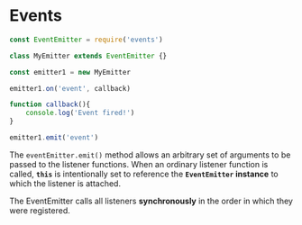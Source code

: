 # Events

```javascript
const EventEmitter = require('events')

class MyEmitter extends EventEmitter {}

const emitter1 = new MyEmitter

emitter1.on('event', callback)

function callback(){
	console.log('Event fired!')
}

emitter1.emit('event')
```

The `eventEmitter.emit()` method allows an arbitrary set of arguments to be passed to the listener functions. When an ordinary listener function is called, **`this`** is intentionally set to reference the **`EventEmitter` instance** to which the listener is attached.

The EventEmitter calls all listeners **synchronously** in the order in which they were registered. 

